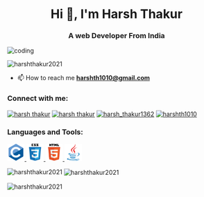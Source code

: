 <h1 align="center">Hi 👋, I'm Harsh Thakur</h1>
<h3 align="center">A web Developer From India</h3>
 <img src="c:\Users\harsh kumar\Pictures\img.gif" alt="coding">
<p align="left"> <img src="https://komarev.com/ghpvc/?username=harshthakur2021&label=Profile%20views&color=0e75b6&style=flat" alt="harshthakur2021" /> </p>

- 📫 How to reach me **harshth1010@gmail.com**

<h3 align="left">Connect with me:</h3>
<p align="left">
<a href="https://linkedin.com/in/harsh thakur" target="blank"><img align="center" src="https://raw.githubusercontent.com/rahuldkjain/github-profile-readme-generator/master/src/images/icons/Social/linked-in-alt.svg" alt="harsh thakur" height="30" width="40" /></a>
<a href="https://fb.com/harsh thakur" target="blank"><img align="center" src="https://raw.githubusercontent.com/rahuldkjain/github-profile-readme-generator/master/src/images/icons/Social/facebook.svg" alt="harsh thakur" height="30" width="40" /></a>
<a href="https://instagram.com/harsh_thakur1362" target="blank"><img align="center" src="https://raw.githubusercontent.com/rahuldkjain/github-profile-readme-generator/master/src/images/icons/Social/instagram.svg" alt="harsh_thakur1362" height="30" width="40" /></a>
<a href="https://www.leetcode.com/harshth1010" target="blank"><img align="center" src="https://raw.githubusercontent.com/rahuldkjain/github-profile-readme-generator/master/src/images/icons/Social/leet-code.svg" alt="harshth1010" height="30" width="40" /></a>
</p>

<h3 align="left">Languages and Tools:</h3>
<p align="left"> <a href="https://www.cprogramming.com/" target="_blank" rel="noreferrer"> <img src="https://raw.githubusercontent.com/devicons/devicon/master/icons/c/c-original.svg" alt="c" width="40" height="40"/> </a> <a href="https://www.w3schools.com/css/" target="_blank" rel="noreferrer"> <img src="https://raw.githubusercontent.com/devicons/devicon/master/icons/css3/css3-original-wordmark.svg" alt="css3" width="40" height="40"/> </a> <a href="https://www.w3.org/html/" target="_blank" rel="noreferrer"> <img src="https://raw.githubusercontent.com/devicons/devicon/master/icons/html5/html5-original-wordmark.svg" alt="html5" width="40" height="40"/> </a> <a href="https://www.java.com" target="_blank" rel="noreferrer"> <img src="https://raw.githubusercontent.com/devicons/devicon/master/icons/java/java-original.svg" alt="java" width="40" height="40"/> </a> </p>

<p><img align="left" src="https://github-readme-stats.vercel.app/api/top-langs?username=harshthakur2021&show_icons=true&locale=en&layout=compact" alt="harshthakur2021" /></p>

<p>&nbsp;<img align="center" src="https://github-readme-stats.vercel.app/api?username=harshthakur2021&show_icons=true&locale=en" alt="harshthakur2021" /></p>

<p><img align="center" src="https://github-readme-streak-stats.herokuapp.com/?user=harshthakur2021&" alt="harshthakur2021" /></p>
